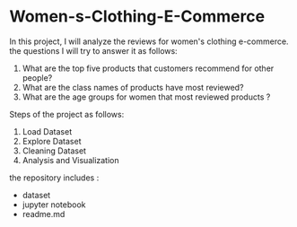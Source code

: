 # Women-s-Clothing-E-Commerce

In this project, I will analyze the reviews for women's clothing e-commerce.
the questions I will try to answer it as follows:
<ol>
  <li>What are the top five products that customers recommend for other people?</li>
  <li>What are the class names of products have most reviewed?</li>
  <li>What are the age groups for women that most reviewed products ?</li>
</ol>
Steps of the project as follows:
 <ol>
   <li>Load Dataset</li>
   <li>Explore Dataset</li>
   <li>Cleaning Dataset</li>
   <li>Analysis and Visualization</li>
  </ol>
  
  the repository includes :
  <ul>
   <li>dataset</li>
   <li>jupyter notebook</li>
   <li>readme.md</li>
  </ul>

